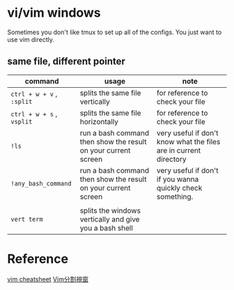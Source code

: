 # vi/vim windows

Sometimes you don't like tmux to set up all of the configs. 
You just want to use vim directly.

## same file, different pointer

| command                       | usage                                | note                                                                                                                  |
|-------------------------------|--------------------------------------|-----------------------------------------------------------------------------------------------------------------------|
`ctrl + w + v` , `:split` |splits the same file vertically|for reference to check your file|
`ctrl + w + s` , `vsplit` |splits the same file horizontally|for reference to check your file|
`!ls` |run a bash command then show the result on your current screen|very useful if don't know what the files are in current directory|
`!any_bash_command` |run a bash command then show the result on your current screen|very useful if don't if you wanna quickly check something.|
|||
`vert term` |splits the windows vertically and give you a bash shell||

# Reference

[vim cheatsheet](https://vim.rtorr.com/lang/en_us)
[Vim分割視窗](https://2formosa.blogspot.com/2016/07/vim-split-window.html)
